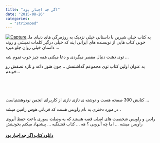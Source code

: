 ```yaml
---
title: "اگر چه اجبار بود"
date: "2015-08-26"
categories: 
  - "strixmood"
---
```


[![Capture](http://localhost/wp-content/uploads/2016/03/Capture-257x300.png)](http://localhost/wp-content/uploads/2016/03/Capture.png)یه کتاب خیلی شیرین با داستانی خیلی نزدیک به روزمرگی های دنیای ما.. خوبی کتاب هایی از نویسنده های ایرانی اینه که خیلی درگیر کلمات نمیشی و روند داستان خیلی روان جلو میره ...

توی ذهنت دنبال مقصر میگردی و دعا میکنی همه چیز خوب تموم شه ...

به عنوان اولین کتاب توی مجموعم گذاشتمش .. چون هنوز داغه و تازه نصفش رو خوندم...

 

 

کتابش 300 صفحه هست و نوشته ی نازی نازی از کاربرای انجمن نودوهشتیاست ...

در مورد دختری به نام راویس هست که قربانی هوس رامین میشه .

رادین و راویس شخصیت های اصلی قصه هستند که یه وصلت سوری باعث حفظ آبروی راویس میشه ... اما چه آبرویی ؟ هه ... کتاب قشنگیه ... پیشنهاد میکنم بخونینش

#### [دانلود کتاب اگر چه اجبار بود](http://localhost/wp-content/uploads/2016/03/1220-Agar-Che-Ejbar-BodwWw.98iA.Com_.zip)
